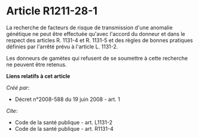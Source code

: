 # Article R1211-28-1

La recherche de facteurs de risque de transmission d'une anomalie génétique ne peut être effectuée qu'avec l'accord du
donneur et dans le respect des articles R. 1131-4 et R. 1131-5 et des règles de bonnes pratiques définies par l'arrêté prévu
à l'article L. 1131-2. 

Les donneurs de gamètes qui refusent de se soumettre à cette recherche ne peuvent être retenus.

**Liens relatifs à cet article**

_Créé par_:

  - Décret n°2008-588 du 19 juin 2008 - art. 1

_Cite_:

  - Code de la santé publique - art. L1131-2
  - Code de la santé publique - art. R1131-4
